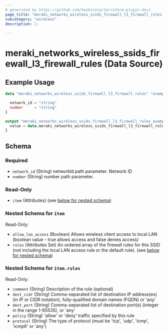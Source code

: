 ```yaml
---
# generated by https://github.com/hashicorp/terraform-plugin-docs
page_title: "meraki_networks_wireless_ssids_firewall_l3_firewall_rules Data Source - terraform-provider-meraki"
subcategory: "wireless"
description: |-
  
---
```


# meraki_networks_wireless_ssids_firewall_l3_firewall_rules (Data Source)



## Example Usage

```terraform
data "meraki_networks_wireless_ssids_firewall_l3_firewall_rules" "example" {

  network_id = "string"
  number     = "string"
}

output "meraki_networks_wireless_ssids_firewall_l3_firewall_rules_example" {
  value = data.meraki_networks_wireless_ssids_firewall_l3_firewall_rules.example.item
}
```

<!-- schema generated by tfplugindocs -->
## Schema

### Required

- `network_id` (String) networkId path parameter. Network ID
- `number` (String) number path parameter.

### Read-Only

- `item` (Attributes) (see [below for nested schema](#nestedatt--item))

<a id="nestedatt--item"></a>
### Nested Schema for `item`

Read-Only:

- `allow_lan_access` (Boolean) Allows wireless client access to local LAN (boolean value - true allows access and false denies access)
- `rules` (Attributes Set) An ordered array of the firewall rules for this SSID (not including the local LAN access rule or the default rule). (see [below for nested schema](#nestedatt--item--rules))

<a id="nestedatt--item--rules"></a>
### Nested Schema for `item.rules`

Read-Only:

- `comment` (String) Description of the rule (optional)
- `dest_cidr` (String) Comma-separated list of destination IP address(es) (in IP or CIDR notation), fully-qualified domain names (FQDN) or 'any'
- `dest_port` (String) Comma-separated list of destination port(s) (integer in the range 1-65535), or 'any'
- `policy` (String) 'allow' or 'deny' traffic specified by this rule
- `protocol` (String) The type of protocol (must be 'tcp', 'udp', 'icmp', 'icmp6' or 'any')
